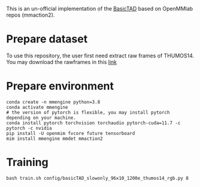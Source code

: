 This is an un-official implementation of the [BasicTAD](https://github.com/MCG-NJU/BasicTAD) based on OpenMMlab repos (mmaction2).


# Prepare dataset
To use this repository, the user first need extract raw frames of THUMOS14. You may download the rawframes in this [link](https://connectpolyu-my.sharepoint.com/personal/19074484r_connect_polyu_hk/_layouts/15/onedrive.aspx?id=%2Fpersonal%2F19074484r%5Fconnect%5Fpolyu%5Fhk%2FDocuments%2FDatasets%2FVideoDatasets%2Fthumos14%2Frawframes&ga=1)

# Prepare environment
```shell
conda create -n mmengine python=3.8
conda activate mmengine
# the version of pytorch is flexible, you may install pytorch depending on your machine.
conda install pytorch torchvision torchaudio pytorch-cuda=11.7 -c pytorch -c nvidia
pip install -U openmim fvcore future tensorboard
mim install mmengine mmdet mmaction2
```

# Training
```shell
bash train.sh config/basicTAD_slowonly_96x10_1200e_thumos14_rgb.py 8
```